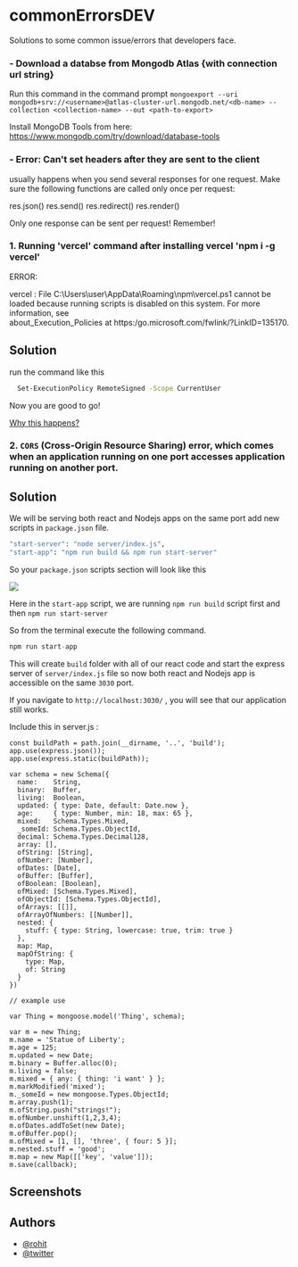 # commonErrorsDEV
Solutions to some common issue/errors that developers face.

### - Download a databse from Mongodb Atlas {with connection url string}

Run this command in the command prompt
`mongoexport --uri mongodb+srv://<username>@atlas-cluster-url.mongodb.net/<db-name> --collection <collection-name> --out <path-to-export>`

Install MongoDB Tools from here: https://www.mongodb.com/try/download/database-tools 

### - Error: Can't set headers after they are sent to the client

usually happens when you send several responses for one request. Make sure the following functions are called only once per request:

res.json()
res.send()
res.redirect()
res.render()

Only one response can be sent per request! Remember!


### 1. Running 'vercel' command after installing vercel 'npm i -g vercel'

ERROR:

vercel : File C:\Users\user\AppData\Roaming\npm\vercel.ps1 cannot be loaded because running scripts is disabled on this system. For more information, see     
about_Execution_Policies at https:/go.microsoft.com/fwlink/?LinkID=135170.


## Solution

 run the command like this

```bash
  Set-ExecutionPolicy RemoteSigned -Scope CurrentUser
```

Now you are good to go!

[Why this happens?]()

### 2. `CORS` (Cross-Origin Resource Sharing) error, which comes when an application running on one port accesses application running on another port.

## Solution

We will be serving both react and Nodejs apps on the same port
add new scripts in `package.json` file.
```bash
"start-server": "node server/index.js",  
"start-app": "npm run build && npm run start-server"
```
So your `package.json` scripts section will look like this

![](https://miro.medium.com/max/700/1*sFnvqm3aRKd_L3uV4neldA.png)

Here in the  `start-app`  script, we are running  `npm run build`  script first and then  `npm run start-server`

So from the terminal execute the following command.
```javascript 
npm run start-app
```
This will create  `build`  folder with all of our react code and start the express server of  `server/index.js`  file so now both react and Nodejs app is accessible on the same  `3030`  port.

If you navigate to  `http://localhost:3030/`  , you will see that our application still works.

Include this in server.js :
```
const buildPath = path.join(__dirname, '..', 'build');
app.use(express.json());
app.use(express.static(buildPath));
```

```
var schema = new Schema({
  name:    String,
  binary:  Buffer,
  living:  Boolean,
  updated: { type: Date, default: Date.now },
  age:     { type: Number, min: 18, max: 65 },
  mixed:   Schema.Types.Mixed,
  _someId: Schema.Types.ObjectId,
  decimal: Schema.Types.Decimal128,
  array: [],
  ofString: [String],
  ofNumber: [Number],
  ofDates: [Date],
  ofBuffer: [Buffer],
  ofBoolean: [Boolean],
  ofMixed: [Schema.Types.Mixed],
  ofObjectId: [Schema.Types.ObjectId],
  ofArrays: [[]],
  ofArrayOfNumbers: [[Number]],
  nested: {
    stuff: { type: String, lowercase: true, trim: true }
  },
  map: Map,
  mapOfString: {
    type: Map,
    of: String
  }
})

// example use

var Thing = mongoose.model('Thing', schema);

var m = new Thing;
m.name = 'Statue of Liberty';
m.age = 125;
m.updated = new Date;
m.binary = Buffer.alloc(0);
m.living = false;
m.mixed = { any: { thing: 'i want' } };
m.markModified('mixed');
m._someId = new mongoose.Types.ObjectId;
m.array.push(1);
m.ofString.push("strings!");
m.ofNumber.unshift(1,2,3,4);
m.ofDates.addToSet(new Date);
m.ofBuffer.pop();
m.ofMixed = [1, [], 'three', { four: 5 }];
m.nested.stuff = 'good';
m.map = new Map([['key', 'value']]);
m.save(callback);
```
## Screenshots




## Authors

- [@rohit](https://www.github.com/itzROHIT-coder)
- [@twitter](https://twitter.com/rohit_ranjan27)


